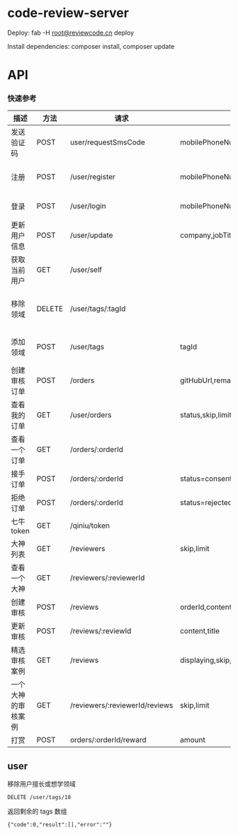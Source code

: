 # code-review-server

Deploy: fab -H root@reviewcode.cn deploy

Install dependencies: composer install, composer update

# API

### 快速参考

描述 |方法|请求  |参数|返回
-----|----|------|----|----
发送验证码|POST|user/requestSmsCode|mobilePhoneNumber|
注册|POST|/user/register|mobilePhoneNumber,username,smsCode,password,type| 注册的用户
登录|POST|/user/login |mobilePhoneNumber,password|登录用户
更新用户信息|POST|/user/update|company,jobTitle,gitHubUsername,introduction,avatarUrl,maxOrders...|更新后的用户
获取当前用户|GET|/user/self||当前用户
移除领域|DELETE| /user/tags/:tagId|| 剩余的 tags 数组
添加领域|POST|/user/tags |tagId| 当前 tags 数组
创建审核订单|POST|/orders|gitHubUrl,remark,reviewerId,codeLines|新创建的订单
查看我的订单|GET|/user/orders|status,skip,limit|订单数组
查看一个订单|GET|/orders/:orderId||
接手订单|POST|/orders/:orderId | status=consented |
拒绝订单|POST|/orders/:orderId | status=rejected |
七牛token|GET|/qiniu/token||
大神列表|GET|/reviewers |skip,limit|
查看一个大神|GET|/reviewers/:reviewerId||
创建审核|POST|/reviews|orderId,content,title|
更新审核|POST|/reviews/:reviewId|content,title|
精选审核案例|GET|/reviews | displaying,skip,limit|
一个大神的审核案例|GET|/reviewers/:reviewerId/reviews | skip,limit
打赏|POST|orders/:orderId/reward|amount


## user

移除用户擅长或想学领域

```
DELETE /user/tags/10
```

返回剩余的 tags 数组

```
{"code":0,"result":[],"error":""}
```
